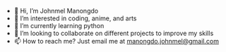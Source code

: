 - 👋 Hi, I’m Johnmel Manongdo
- 👀 I’m interested in coding, anime, and arts
- 🌱 I’m currently learning python
- 💞️ I’m looking to collaborate on different projects to improve my skills
- 📫 How to reach me? Just email me at manongdo.johnmel@gmail.com
